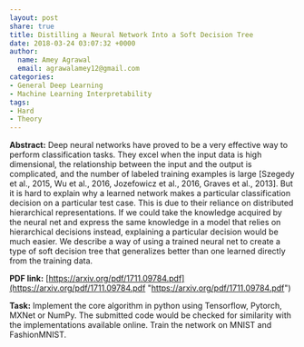 ```yaml
---
layout: post
share: true
title: Distilling a Neural Network Into a Soft Decision Tree
date: 2018-03-24 03:07:32 +0000
author:
  name: Amey Agrawal
  email: agrawalamey12@gmail.com
categories:
- General Deep Learning
- Machine Learning Interpretability
tags:
- Hard
- Theory
---
```

**Abstract:** Deep neural networks have proved to be a very effective way to perform classification tasks. They excel when the input data is high dimensional, the relationship between the input and the output is complicated, and the number of labeled training examples is large \[Szegedy et al., 2015, Wu et al., 2016, Jozefowicz et al., 2016, Graves et al., 2013\]. But it is hard to explain why a learned network makes a particular classification decision on a particular test case. This is due to their reliance on distributed hierarchical representations. If we could take the knowledge acquired by the neural net and express the same knowledge in a model that relies on hierarchical decisions instead, explaining a particular decision would be much easier. We describe a way of using a trained neural net to create a type of soft decision tree that generalizes better than one learned directly from the training data.

**PDF link:** [https://arxiv.org/pdf/1711.09784.pdf](https://arxiv.org/pdf/1711.09784.pdf "https://arxiv.org/pdf/1711.09784.pdf")

**Task:** Implement the core algorithm in python using Tensorflow, Pytorch, MXNet or NumPy. The submitted code would be checked for similarity with the implementations available online. Train the network on MNIST and FashionMNIST.